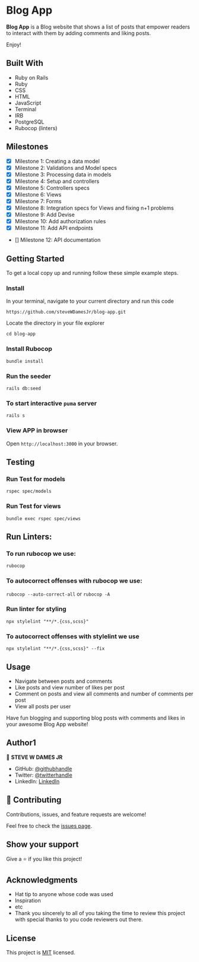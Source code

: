 # Blog App

**Blog App** is a Blog website that shows a list of posts that empower readers to interact with them by adding comments and liking posts. 


Enjoy!

## Built With

- Ruby on Rails
- Ruby
- CSS
- HTML
- JavaScript
- Terminal
- IRB
- PostgreSQL
- Rubocop (linters)

## Milestones

- [x] Milestone 1: Creating a data model
- [x] Milestone 2: Validations and Model specs
- [x] Milestone 3: Processing data in models
- [x] Milestone 4: Setup and controllers
- [x] Milestone 5: Controllers specs
- [x] Milestone 6: Views
- [x] Milestone 7: Forms
- [x] Milestone 8: Integration specs for Views and fixing n+1 problems
- [x] Milestone 9: Add Devise
- [x] Milestone 10: Add authorization rules
- [x] Milestone 11: Add API endpoints
- [] Milestone 12: API documentation

## Getting Started

To get a local copy up and running follow these simple example steps.

### Install

In your terminal, navigate to your current directory and run this code

`https://github.com/steveWDamesJr/blog-app.git`

Locate the directory in your file explorer

`cd blog-app`

### Install Rubocop

`bundle install`

### Run the seeder

`rails db:seed`

### To start interactive `puma` server

`rails s` 

### View APP in browser

Open `http://localhost:3000` in your browser.


## Testing

### Run Test for models

`rspec spec/models`

### Run Test for views

`bundle exec rspec spec/views`

## Run Linters:

### To run rubocop we use:

`rubocop`

### To autocorrect offenses with rubocop we use:

`rubocop --auto-correct-all` or
`rubocop -A`

### Run linter for styling

`npx stylelint "**/*.{css,scss}"`

### To autocorrect offenses with stylelint we use

`npx stylelint "**/*.{css,scss}" --fix`

## Usage

- Navigate between posts and comments
- Like posts and view number of likes per post
- Comment on posts and view all comments and number of comments per post
- View all posts per user

Have fun blogging and supporting blog posts with comments and likes in your awesome Blog App website!

## Author1

👤 **STEVE W DAMES JR**

- GitHub: [@githubhandle](https://github.com/steveWDamesJr)
- Twitter: [@twitterhandle](https://twitter.com/Steve88312331)
- LinkedIn: [LinkedIn](https://www.linkedin.com/in/steve-w-dames-jr/)

## 🤝 Contributing

Contributions, issues, and feature requests are welcome!

Feel free to check the [issues page](https://github.com/steveWDamesJr/blog-app/issues).

## Show your support

Give a ⭐️ if you like this project!

## Acknowledgments

- Hat tip to anyone whose code was used
- Inspiration
- etc
- Thank you sincerely to all of you taking the time to review this project with special thanks to you code reviewers out there.

## License

This project is [MIT](./MIT.md) licensed.
